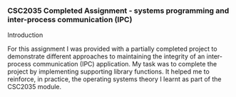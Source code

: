 
### CSC2035 Completed Assignment - systems programming and inter-process communication (IPC) 

Introduction

For this assignment I was provided with a partially completed project to demonstrate different approaches to maintaining the integrity of an inter-process communication (IPC) application. 
My task was to complete the project by implementing supporting library functions. It helped me to reinforce, in practice, the operating systems theory I learnt as part of the CSC2035 module.
